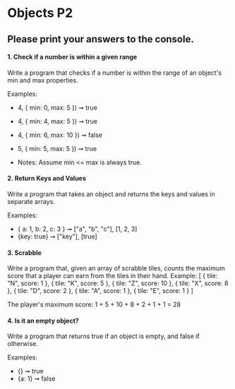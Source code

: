 # Objects P2

## Please print your answers to the console.

#### 1. Check if a number is within a given range
Write a program that checks if a number is within the range of an object's min and max properties. 

Examples: 
* 4, { min: 0, max: 5 }) ➞ true 
* 4, { min: 4, max: 5 }) ➞ true
* 4, { min: 6, max: 10 }) ➞ false
* 5, { min: 5, max: 5 }) ➞ true

* Notes: Assume min <= max is always true. 

#### 2. Return Keys and Values
Write a program that takes an object and returns the keys and values in separate arrays. 

Examples: 
* { a: 1, b: 2, c: 3 } ➞ ["a", "b", "c"], [1, 2, 3]
* {key: true} ➞ ["key"], [true]

#### 3. Scrabble 
Write a program that, given an array of scrabble tiles, counts the maximum score that a player can earn from the tiles in their hand. 
Example: 
[
  { tile: "N", score: 1 },
  { tile: "K", score: 5 },
  { tile: "Z", score: 10 },
  { tile: "X", score: 8 },
  { tile: "D", score: 2 },
  { tile: "A", score: 1 },
  { tile: "E", score: 1 }
]

The player's maximum score: 1 + 5 + 10 + 8 + 2 + 1 + 1 = 28

#### 4. Is it an empty object? 
Write a program that returns true if an object is empty, and false if otherwise. 

Examples: 
* {} ➞ true
* {a: 1} ➞ false
